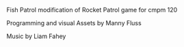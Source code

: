 Fish Patrol
modification of Rocket Patrol game for cmpm 120

Programming and visual Assets by Manny Fluss

Music by Liam Fahey